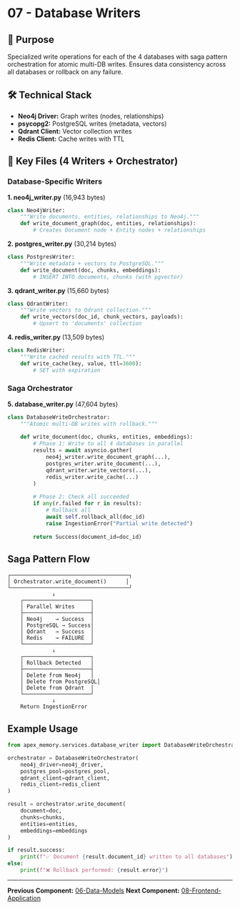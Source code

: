 # 07 - Database Writers

## 🎯 Purpose

Specialized write operations for each of the 4 databases with saga pattern orchestration for atomic multi-DB writes. Ensures data consistency across all databases or rollback on any failure.

## 🛠 Technical Stack

- **Neo4j Driver:** Graph writes (nodes, relationships)
- **psycopg2:** PostgreSQL writes (metadata, vectors)
- **Qdrant Client:** Vector collection writes
- **Redis Client:** Cache writes with TTL

## 📂 Key Files (4 Writers + Orchestrator)

### Database-Specific Writers

**1. neo4j_writer.py** (16,943 bytes)
```python
class Neo4jWriter:
    """Write documents, entities, relationships to Neo4j."""
    def write_document_graph(doc, entities, relationships):
        # Creates Document node + Entity nodes + relationships
```

**2. postgres_writer.py** (30,214 bytes)
```python
class PostgresWriter:
    """Write metadata + vectors to PostgreSQL."""
    def write_document(doc, chunks, embeddings):
        # INSERT INTO documents, chunks (with pgvector)
```

**3. qdrant_writer.py** (15,660 bytes)
```python
class QdrantWriter:
    """Write vectors to Qdrant collection."""
    def write_vectors(doc_id, chunk_vectors, payloads):
        # Upsert to 'documents' collection
```

**4. redis_writer.py** (13,509 bytes)
```python
class RedisWriter:
    """Write cached results with TTL."""
    def write_cache(key, value, ttl=3600):
        # SET with expiration
```

### Saga Orchestrator

**5. database_writer.py** (47,604 bytes)
```python
class DatabaseWriteOrchestrator:
    """Atomic multi-DB writes with rollback."""
    
    def write_document(doc, chunks, entities, embeddings):
        # Phase 1: Write to all 4 databases in parallel
        results = await asyncio.gather(
            neo4j_writer.write_document_graph(...),
            postgres_writer.write_document(...),
            qdrant_writer.write_vectors(...),
            redis_writer.write_cache(...)
        )
        
        # Phase 2: Check all succeeded
        if any(r.failed for r in results):
            # Rollback all
            await self.rollback_all(doc_id)
            raise IngestionError("Partial write detected")
        
        return Success(document_id=doc_id)
```

## Saga Pattern Flow

```
┌─────────────────────────────────────┐
│ Orchestrator.write_document()      │
└─────────────────────────────────────┘
              ↓
    ┌─────────────────────┐
    │ Parallel Writes     │
    ├─────────────────────┤
    │ Neo4j    → Success  │
    │ PostgreSQL → Success│
    │ Qdrant   → Success  │
    │ Redis    → FAILURE  │
    └─────────────────────┘
              ↓
    ┌─────────────────────┐
    │ Rollback Detected   │
    ├─────────────────────┤
    │ Delete from Neo4j   │
    │ Delete from PostgreSQL│
    │ Delete from Qdrant  │
    └─────────────────────┘
              ↓
    Return IngestionError
```

## Example Usage

```python
from apex_memory.services.database_writer import DatabaseWriteOrchestrator

orchestrator = DatabaseWriteOrchestrator(
    neo4j_driver=neo4j_driver,
    postgres_pool=postgres_pool,
    qdrant_client=qdrant_client,
    redis_client=redis_client
)

result = orchestrator.write_document(
    document=doc,
    chunks=chunks,
    entities=entities,
    embeddings=embeddings
)

if result.success:
    print(f"✅ Document {result.document_id} written to all databases")
else:
    print(f"❌ Rollback performed: {result.error}")
```

---

**Previous Component:** [06-Data-Models](../06-Data-Models/README.md)
**Next Component:** [08-Frontend-Application](../08-Frontend-Application/README.md)
